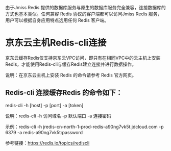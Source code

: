 由于Jmiss Redis 提供的数据库服务与原生的数据库服务完全兼容，连接数据库的方式也基本类似。任何兼容 Redis 协议的客户端都可以访问Jmiss Redis 服务，用户可以根据自身应用特点选用任何 Redis 客户端。


# 京东云主机Redis-cli连接

京东云缓存Redis仅支持京东云VPC访问，即只有在相同VPC中的云主机上安装Redis，才能使用Redis-cli与缓存Redis建立连接并进行数据操作。

说明：在京东云主机上安装 Redis 的命令请参考 Redis 官方网页。

## Redis-cli 连接缓存Redis 的命令如下：

redis-cli -h [host] -p [port] -a [token]

说明：redis-cli -h 访问域名 -p 默认端口 -a 连接密码

示例：redis-cli -h jredis-cn-north-1-prod-redis-a90ng7vk5t.jdcloud.com -p 6379 -a redis-a90ng7vk5t:password

参考链接：https://redis.io/topics/rediscli

